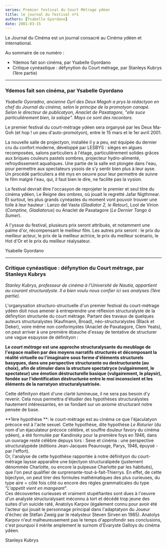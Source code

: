 ```yaml
---
series: Premier festival du Court Métrage ydéen
title: le journal du festival nº1
authors: [Ysabelle Gyordano]
date: 2001-03-15
---
```


Le Journal du Cinéma est un journal consacré au Cinéma ydéen et international. 

Au sommaire de ce numéro :

- Ydemos fait son cinéma, par Ysabelle Gyordano
- Critique cynéastique : défynytion du Court métrage, par Stanleys Kubrys (1ère partie)

---

### Ydemos fait son cinéma, par Ysabelle Gyordano

_Ysabelle Gyoradno, ancienne Gyrl des Deux Magoh a prys la rédactyon en chef du Journal du cinéma, selon le principe de la promotyon canapé. Selon le directeur de publicatyon, Anaclet de Paxatagore, "elle suce particulièrement bien, la salope". Mays ce sont des racontars._

Le premier festival du court-métrage ydéen sera organysé par les Deux Ma-Goh (et hop ! un peu d'auto-promotyon), entre le 15 mars et le 1er avril 2001.

La nouvelle salle de projectyon, installée il y a peu, est équipée du dernier cru du confort moderne, développé par LESBYS : sièges en algues recomposées, salons particuliers à l'étage, particulièrement solides grâces aux briques couleurs pastels sombres, projecteur hydro-alimenté, refroydissement aquatiques. Une partie de la salle est plongée dans l'eau, pour permettre aux spectateurs yssois de s'y sentir bien plus à leur ayse. Un procédé particuliers a été mys en oeuvre pour leur permettre de suivre le film malgré l'eau, qui, il faut bien le dire, ne facilite pas la vysion.

Le festival devrait être l'occasyon de reprojeter le premier et seul titre du cinéma ydéen, Le Reigne des ombres, où jouait le regretté Jafar Nigthmear. Et surtout, les plus grands cynéastes du moment vont pouvoir trouver une toile à leur hauteur : Lanzo del Vasta (_Gladiator 2, le Retour_), Lool de Virion (_Comptine, Gladiatorus_) ou Anaclet de Paxatagore (_Le Dernier Tango à Sumer_).

A l'yssue du festival, plusieurs prix seront attribués, et notamment une palme d'or, récompensant le meilleur film. Les autres prix seront : le prix du meilleur acteur, le prix de la meilleur actrice, le prix du meilleur scénario, le Hot d'Or et le prix du meilleur réalysateur.

Ysabelle Gyordano

---

### Critique cynéastique : défynytion du Court métrage, par Stanleys Kubrys

_Stanley Kubrys, professeur de cinéma à l'Université de Nautia, appartient au courant structuralyste. Il a bien voulu nous confier ici ses analyses (1ère partie)._

L'organysation structuro-structuelle d'un premier festival du court-métrage ydéen doit nous amener à entreprendre une réflexion structuralyste de la définytion structurée du court métrage. Partant des travaux de quelques auteurs structuralystes (Kaufmann, Broad), néo-structuralystes (Black et Deker), voire même non conformystes (Anaclet de Paxatagore, Clem Yeats), on peut arriver à une première ébauche d'essay de tentative de structurer une vague esquysse de définityon :

**Le _court métrage_ est une approche structuralysante du meublage de l'espace mailien par des moyens narratifs structurés et décomposant la réalité virtuelle ou l'imaginaire sous forme d'éléments structurels basyques, dans une perspective structurante ou destructurante (au choix), afin de stimuler dans la structure spectatryce (vulgairement, le spectateur) une émotion déstructurelle basique (vulgairement, le playsir), fondée sur l'identification déstructurée entre le moi inconscient et les éléments de la narratyon structuralysatrisée.**

Cette définityon étant d'une clarté lumineuse, il ne sera pas besoin d'y revenir. Cela nous permettra d'étudier des hypothèses structuralystes hautement intéressantes, en se fondant sur un axiome structurant notre pensée de base.

**1ère hypothèse **: le court-métrage est au cinéma ce que l'éjaculatyon précoce est à l'acte sexuel. Cette hypothèse, dite hypothèse _Le Roturier_ (du nom d'un éjaculateur précoce célèbre, et souffre douleur favory du cinéma ydéen), a été formulée par Kandinsky pour la première foys en 1946, dans un ouvrage resté célèbre depuys lors : Sexe et cinéma : une perspective structuralypède (éditions Jean-Jacques Peaurouge, Parys, 1946, épuysé - par l'effort).  
Or, l'analyse de cette hypothèse rapportée à notre définityon du court-métrage laysse apparaître une bijectyon structuralipède (justement dénommée Charlotte, ou encore la pulpeuse Charlotte par les habitués), que l'on peut qualifier de surprenante-tout-à-fait-Thierrys. En effet, de cette bijectyon, on peut tirer des formules mathématiques des plus curieuses, du type aire = côté fois côté ou encore des règles grammaticales du type "_L'appetit vient en mangeant_".  
Ces découvertes curieuses et vraiment stupéfiantes sont dues à l'oeuvre d'un analyste structuralysant méconnu à tort et décédé trop jeune des suites d'un suicide raté, Anatolys Karpov (également connu pour avoir été l'acteur qui jouait le personnage principal dans l'adaptatyon du Joueur d'échec de Stéfan Zweig par le réalysteur Steven Sirven en 1985). Anatolys Karpov n'eut malheureusement pas le temps d'approfondir ses conclusions, c'est pourquoi il mérite amplement le surnom d'Evaryste Galloys du cinéma ydéen.

Stanleys Kubrys
